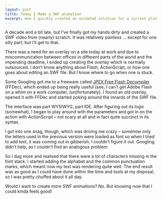 ```yaml
---
layout: post
title: Today I Made a SWF animation
excerpt: How I quickly created an outdated solution for a current platform.
---
```

A decade and a bit late, but I’ve finally got my hands dirty and created a SWF video from (nearly) scratch. It was relatively painless … except for one silly part, but I’ll get to that.  

There was a need for an overlay on a site today at work and due to miscommunication between offices in different parts of the world and the impending deadline, I ended up creating the overlay which is normally outsourced. I don’t know anything about Flash, ActionScript, or how one goes about editing an SWF file. But I know where to go when one is stuck.  

Some Googling got me to a freeware called [JPEX Free Flash Decompiler](http://www.free-decompiler.com/flash/) (FFDec), which ended up being really useful (see, I can’t get Adobe Flash on a whim on a work computer, (un)fortunately). I found an old overlay, opened it with FFDec and started poking around the innards of the SWF file.  

The interface was part WYSIWYG, part IDE. After figuring out its logic (somewhat), I began to play around with the parameters and got in on the action with ActionScript – not scary at all and in fact quite succinct in its syntax.  

I got into one snag, though, which was driving me crazy – somehow only the letters used in the previous version were loaded as font so when I tried to add text, it was coming out in gibberish. I couldn’t figure it out. Googling didn’t help, as I couldn’t find an analogous problem.  

So I dug more and realised that there were a lot of characters missing in the font stack. I started adding the alphabet and the common punctuation marks, which meant now my text was rendering quite well. The end result was as good as I could have done within the time and tools at my disposal, so I was pretty chuffed about it all day.  

Would I want to create more SWF animations? No. But knowing now that I could kinda feels good!  
